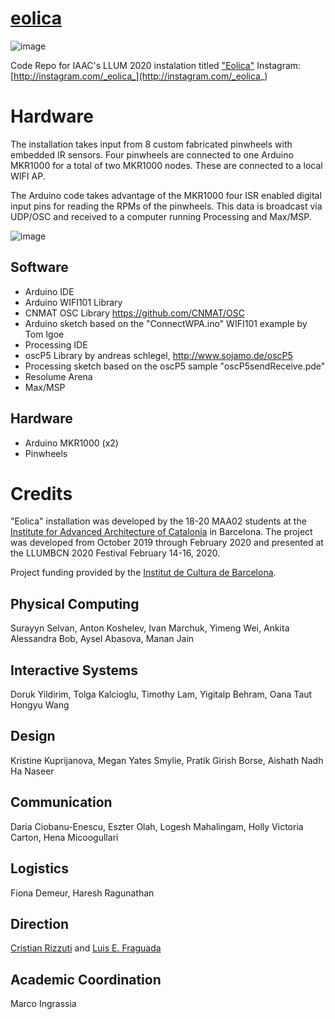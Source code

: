 # [eolica](http://instagram.com/_eolica_)

![image](https://user-images.githubusercontent.com/1014562/73594945-22471380-4513-11ea-99d7-8c948444fa87.png)

Code Repo for IAAC's LLUM 2020 instalation titled ["Eolica"](http://instagram.com/_eolica_)
Instagram: [http://instagram.com/_eolica_](http://instagram.com/_eolica_)

# Hardware

The installation takes input from 8 custom fabricated pinwheels with embedded IR sensors. Four pinwheels are connected to one Arduino MKR1000 for a total of two MKR1000 nodes. These are connected to a local WIFI AP.  

The Arduino code takes advantage of the MKR1000 four ISR enabled digital input pins for reading the RPMs of the pinwheels. This data is broadcast via UDP/OSC and received to a computer running Processing and Max/MSP.

![image](https://user-images.githubusercontent.com/1014562/73595098-dac18700-4514-11ea-8b08-b89352a57f7f.png)

## Software
- Arduino IDE
- Arduino WIFI101 Library
- CNMAT OSC Library https://github.com/CNMAT/OSC
- Arduino sketch based on the "ConnectWPA.ino" WIFI101 example by Tom Igoe
- Processing IDE
- oscP5 Library by andreas schlegel, http://www.sojamo.de/oscP5
- Processing sketch based on the oscP5 sample "oscP5sendReceive.pde"
- Resolume Arena
- Max/MSP

## Hardware
- Arduino MKR1000 (x2)
- Pinwheels

# Credits
"Eolica" installation was developed by the 18-20 MAA02 students at the [Institute for Advanced Architecture of Catalonia](https://iaac.net) in Barcelona. The project was developed from October 2019 through February 2020 and presented at the LLUMBCN 2020 Festival February 14-16, 2020. 

Project funding provided by the [Institut de Cultura de Barcelona](https://www.barcelona.cat/barcelonacultura/es/icub).

## Physical Computing
Surayyn Selvan, Anton Koshelev, Ivan Marchuk, Yimeng Wei, Ankita Alessandra Bob, Aysel Abasova, Manan Jain

## Interactive Systems
Doruk Yildirim, Tolga Kalcioglu, Timothy Lam, Yigitalp Behram, Oana Taut Hongyu Wang

## Design
Kristine Kuprijanova, Megan Yates Smylie, Pratik Girish Borse, Aishath Nadh Ha Naseer

## Communication
Daria Ciobanu-Enescu, Eszter Olah, Logesh Mahalingam, Holly Victoria Carton, Hena Micoogullari


## Logistics
Fiona Demeur, Haresh Ragunathan

## Direction
[Cristian Rizzuti](http://www.cristianrizzuti.com/) and [Luis E. Fraguada](https://github.com/fraguada)

## Academic Coordination
Marco Ingrassia